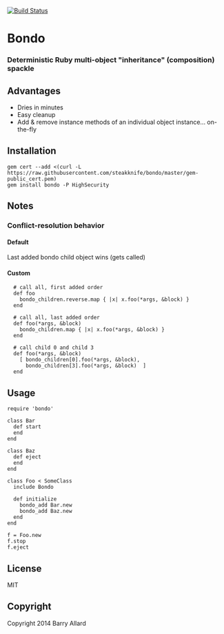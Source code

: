 [![Build Status](https://travis-ci.org/steakknife/bondo.svg)](https://travis-ci.org/steakknife/bondo)

# Bondo

### Deterministic Ruby multi-object "inheritance" (composition) spackle

## Advantages

- Dries in minutes
- Easy cleanup
- Add & remove instance methods of an individual object instance... on-the-fly

## Installation

    gem cert --add <(curl -L https://raw.githubusercontent.com/steakknife/bondo/master/gem-public_cert.pem)
    gem install bondo -P HighSecurity

## Notes

### Conflict-resolution behavior

#### Default

Last added bondo child object wins (gets called)

#### Custom

      # call all, first added order
      def foo
        bondo_children.reverse.map { |x| x.foo(*args, &block) }
      end

      # call all, last added order
      def foo(*args, &block)
        bondo_children.map { |x| x.foo(*args, &block) }
      end

      # call child 0 and child 3
      def foo(*args, &block)
        [ bondo_children[0].foo(*args, &block),
          bondo_children[3].foo(*args, &block)  ]
      end

## Usage

    require 'bondo'

    class Bar
      def start
      end
    end

    class Baz
      def eject
      end
    end

    class Foo < SomeClass
      include Bondo

      def initialize
        bondo_add Bar.new
        bondo_add Baz.new
      end
    end

    f = Foo.new
    f.stop
    f.eject

## License

MIT

## Copyright

Copyright 2014 Barry Allard

